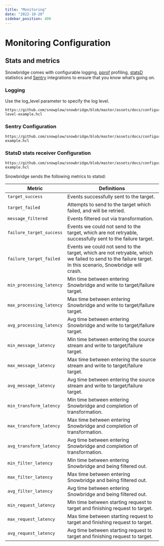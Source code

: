 ```yaml
---
title: "Monitoring"
date: "2022-10-20"
sidebar_position: 400
---
```


# Monitoring Configuration

## Stats and metrics

Snowbridge comes with configurable logging, [pprof](https://github.com/google/pprof) profiling, [statsD](https://www.datadoghq.com/statsd-monitoring) statistics and [Sentry](https://sentry.io/welcome/) integrations to ensure that you know what’s going on.

### Logging

Use the log_level parameter to specify the log level.

```hcl reference
https://github.com/snowplow/snowbridge/blob/master/assets/docs/configuration/monitoring/log-level-example.hcl
```

### Sentry Configuration

```hcl reference
https://github.com/snowplow/snowbridge/blob/master/assets/docs/configuration/monitoring/sentry-example.hcl
```

### StatsD stats receiver Configuration

```hcl reference
https://github.com/snowplow/snowbridge/blob/master/assets/docs/configuration/monitoring/statsd-example.hcl
```

Snowbridge sends the following metrics to statsd:

| Metric                   | Definitions                                                                                                                                             |
|--------------------------|---------------------------------------------------------------------------------------------------------------------------------------------------------|
| `target_success`         | Events successfully sent to the target.                                                                                                                     |
| `target_failed`          | Attempts to send to the target which failed, and will be retried.                                                                        |
| `message_filtered`       | Events filtered out via transformation.                                                                                                                 |
| `failure_target_success` | Events we could not send to the target, which are not retryable, successfully sent to the failure target.                             |
| `failure_target_failed`  | Events we could not send to the target, which are not retryable, which we failed to send to the failure target. In this scenario, Snowbridge will crash. |
| `min_processing_latency` | Min time between entering Snowbridge and write to target/failure target.                                                                                |
| `max_processing_latency` | Max time between entering Snowbridge and write to target/failure target.                                                                                |
| `avg_processing_latency` | Avg time between entering Snowbridge and write to target/failure target.                                                                                |
| `min_message_latency`    | Min time between entering the source stream and write to target/failure target.                                                                         |
| `max_message_latency`    | Max time between entering the source stream and write to target/failure target.                                                                         |
| `avg_message_latency`    | Avg time between entering the source stream and write to target/failure target.                                                                         |
| `min_transform_latency`  | Min time between entering Snowbridge and completion of transformation.                                                                                   |
| `max_transform_latency`  | Max time between entering Snowbridge and completion of transformation.                                                                                   |
| `avg_transform_latency`  | Avg time between entering Snowbridge and completion of transformation.                                                                                   |
| `min_filter_latency`     | Min time between entering Snowbridge and being filtered out.                                                                                             |
| `max_filter_latency`     | Max time between entering Snowbridge and being filtered out.                                                                                             |
| `avg_filter_latency`     | Avg time between entering Snowbridge and being filtered out.                                                                                             |
| `min_request_latency`    | Min time between starting request to target and finishing request to target.                                                                             |
| `max_request_latency`    | Max time between starting request to target and finishing request to target.                                                                             |
| `avg_request_latency`    | Avg time between starting request to target and finishing request to target.                                                                             |
